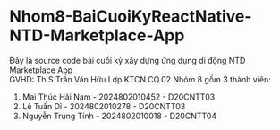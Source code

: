 # Nhom8-BaiCuoiKyReactNative-NTD-Marketplace-App
Đây là source code bài cuối kỳ xây dựng ứng dụng di động NTD Marketplace App   
GVHD: Th.S Trần Văn Hữu
Lớp KTCN.CQ.02
Nhóm 8 gồm 3 thành viên:
1. Mai Thúc Hải Nam - 2024802010452 - D20CNTT03
2. Lê Tuấn Dĩ - 2024802010278 - D20CNTT03
3. Nguyễn Trung Tính - 2024802010018 - D20CNTT04

